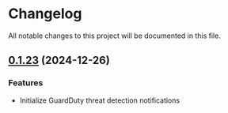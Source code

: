 # Changelog

All notable changes to this project will be documented in this file.

## [0.1.23]() (2024-12-26)

### Features

* Initialize GuardDuty threat detection notifications